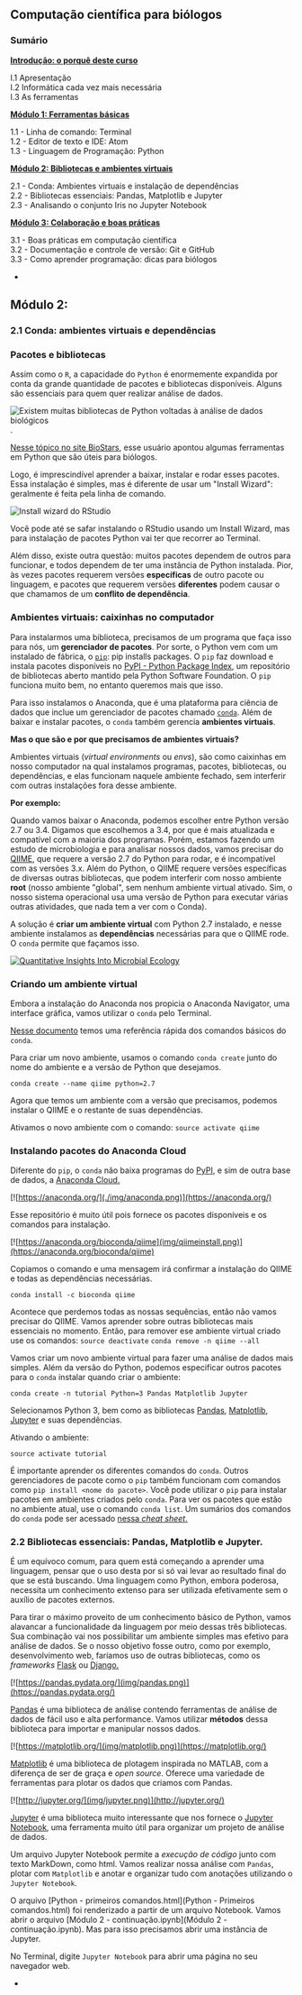 ## Computação científica para biólogos

### Sumário

[**Introdução: o porquê deste curso**](./introducao.html/)

I.1 Apresentação  
I.2 Informática cada vez mais necessária  
I.3 As ferramentas

[**Módulo 1: Ferramentas básicas**](./modulo_1.html)

1.1 - Linha de comando: Terminal  
1.2 - Editor de texto e IDE: Atom	
1.3 - Linguagem de Programação: Python

[**Módulo 2: Bibliotecas e ambientes virtuais**](./modulo_2.html)

2.1 - Conda: Ambientes virtuais e instalação de dependências  
2.2 - Bibliotecas essenciais: Pandas, Matplotlib e Jupyter  
2.3 - Analisando o conjunto Iris no Jupyter Notebook  

[**Módulo 3: Colaboração e boas práticas**](./modulo_3.html)

3.1 - Boas práticas em computação científica  
3.2 - Documentação e controle de versão: Git e GitHub  
3.3 - Como aprender programação: dicas para biólogos

-
## Módulo 2:

### 2.1 Conda: ambientes virtuais e dependências

### Pacotes e bibliotecas

Assim como o `R`, a capacidade do `Python` é enormemente expandida por conta da grande quantidade de pacotes e bibliotecas disponíveis. Alguns são essenciais para quem quer realizar análise de dados.

![Existem muitas bibliotecas de Python voltadas à análise de dados biológicos](../img/biopython.png).

[Nesse tópico no site BioStars](https://www.biostars.org/p/50749/#50758), esse usuário apontou algumas ferramentas em Python que são úteis para biólogos.

Logo, é imprescindível aprender a baixar, instalar e rodar esses pacotes. Essa instalação é simples, mas é diferente de usar um "Install Wizard": geralmente é feita pela linha de comando.

![Install wizard do RStudio](./img/rstudio.jpg)

Você pode até se safar instalando o RStudio usando um Install Wizard, mas para instalação de pacotes Python vai ter que recorrer ao Terminal.

Além disso, existe outra questão: muitos pacotes dependem de outros para funcionar, e todos dependem de ter uma instância de Python instalada. Pior, às vezes pacotes requerem versões **específicas** de outro pacote ou linguagem, e pacotes que requerem versões **diferentes** podem causar o que chamamos de um **conflito de dependência**.

### Ambientes virtuais: caixinhas no computador

Para instalarmos uma biblioteca, precisamos de um programa que faça isso para nós, um **gerenciador de pacotes**. Por sorte, o Python vem com um instalado de fábrica, o [`pip`](https://pip.pypa.io/en/stable/): pip installs packages. O `pip` faz download e instala pacotes disponíveis no [PyPI - Python Package Index](https://pypi.python.org/pypi), um repositório de bibliotecas aberto mantido pela Python Software Foundation. O `pip` funciona muito bem, no entanto queremos mais que isso.

Para isso instalamos o Anaconda, que é uma plataforma para ciência de dados que inclue um gerenciador de pacotes chamado [`conda`](https://conda.io/docs/index.html). Além de baixar e instalar pacotes, o `conda` também gerencia **ambientes virtuais**.

**Mas o que são e por que precisamos de ambientes virtuais?**

Ambientes virtuais (*virtual environments* ou *envs*), são como caixinhas em nosso computador na qual instalamos programas, pacotes, bibliotecas, ou dependências, e elas funcionam naquele ambiente fechado, sem interferir com outras instalações fora desse ambiente.

**Por exemplo:**

Quando vamos baixar o Anaconda, podemos escolher entre Python versão 2.7 ou 3.4. Digamos que escolhemos a 3.4, por que é mais atualizada e compatível com a maioria dos programas. Porém, estamos fazendo um estudo de microbiologia e para analisar nossos dados, vamos precisar do [QIIME](http://qiime.org/), que requere a versão 2.7 do Python para rodar, e é incompatível com as versões 3.x. Além do Python, o QIIME requere versões específicas de diversas outras bibliotecas, que podem interferir com nosso ambiente **root** (nosso ambiente "global", sem nenhum ambiente virtual ativado. Sim, o nosso sistema operacional usa uma versão de Python para executar várias outras atividades, que nada tem a ver com o Conda).

A solução é **criar um ambiente virtual** com Python 2.7 instalado, e nesse ambiente instalamos as **dependências** necessárias para que o QIIME rode. O `conda` permite que façamos isso.

[![Quantitative Insights Into Microbial Ecology](img/qiime.png)](http://qiime.org/)

### Criando um ambiente virtual

Embora a instalação do Anaconda nos propicia o Anaconda Navigator, uma interface gráfica, vamos utilizar o `conda` pelo Terminal.

[Nesse documento](papers/conda-cheatsheet.pdf) temos uma referência rápida dos comandos básicos do `conda`.

Para criar um novo ambiente, usamos o comando `conda create` junto do nome do ambiente e a versão de Python que desejamos.

`conda create --name qiime python=2.7`

Agora que temos um ambiente com a versão que precisamos, podemos instalar o QIIME e o restante de suas dependências.

Ativamos o novo ambiente com o comando:
`source activate qiime`

### Instalando pacotes do Anaconda Cloud

Diferente do `pip`, o `conda` não baixa programas do [PyPI](https://pypi.python.org/pypi), e sim de outra base de dados, a [Anaconda Cloud.](https://anaconda.org/)

[![https://anaconda.org/](./img/anaconda.png)](https://anaconda.org/)

Esse repositório é muito útil pois fornece os pacotes disponíveis e os comandos para instalação.

[![https://anaconda.org/bioconda/qiime](img/qiimeinstall.png)](https://anaconda.org/bioconda/qiime)

Copiamos o comando e uma mensagem irá confirmar a instalação do QIIME e todas as dependências necessárias.

`conda install -c bioconda qiime`

Acontece que perdemos todas as nossas sequências, então não vamos precisar do QIIME. Vamos aprender sobre outras bibliotecas mais essenciais no momento. Então, para remover ese ambiente virtual criado use os comandos:
`source deactivate`
`conda remove -n qiime --all`

Vamos criar um novo ambiente virtual para fazer uma análise de dados mais simples. Além da versão do Python, podemos especificar outros pacotes para o `conda` instalar quando criar o ambiente:

`conda create -n tutorial Python=3 Pandas Matplotlib Jupyter`

Selecionamos Python 3, bem como as bibliotecas [Pandas](https://pandas.pydata.org/), [Matplotlib](https://matplotlib.org/), [Jupyter](http://jupyter.org/) e suas dependências.

Ativando o ambiente:

`source activate tutorial`

É importante aprender os diferentes comandos do `conda`. Outros gerenciadores de pacote como o `pip` também funcionam com comandos como `pip install <nome do pacote>`. Você pode utilizar o `pip` para instalar pacotes em ambientes criados pelo `conda`. Para ver os pacotes que estão no ambiente atual, use o comando `conda list`. Um sumários dos comandos do `conda` pode ser acessado [nessa *cheat sheet*.](./conda-cheatsheet.pdf)


### 2.2 Bibliotecas essenciais: Pandas, Matplotlib e Jupyter.

É um equívoco comum, para quem está começando a aprender uma linguagem, pensar que o uso desta por si só vai levar ao resultado final do que se está buscando. Uma linguagem como Python, embora poderosa, necessita um conhecimento extenso para ser utilizada efetivamente sem o auxílio de pacotes externos. 

Para tirar o máximo proveito de um conhecimento básico de Python, vamos alavancar a funcionalidade da linguagem por meio dessas três bibliotecas. Sua combinação vai nos possibilitar um ambiente simples mas efetivo para análise de dados. Se o nosso objetivo fosse outro, como por exemplo, desenvolvimento web, faríamos uso de outras bibliotecas, como os *frameworks* [Flask](http://flask.pocoo.org/) ou [Django.](https://www.djangoproject.com/)

[![https://pandas.pydata.org/](img/pandas.png)](https://pandas.pydata.org/)

[Pandas](https://pandas.pydata.org/) é uma biblioteca de análise contendo ferramentas de análise de dados de fácil uso e alta performance. Vamos utilizar **métodos** dessa biblioteca para importar e manipular nossos dados.

[![https://matplotlib.org/](img/matplotlib.png)](https://matplotlib.org/)

[Matplotlib](https://matplotlib.org/) é uma biblioteca de plotagem inspirada no MATLAB, com a diferença de ser de graça e *open source*. Oferece uma variedade de ferramentas para plotar os dados que criamos com Pandas.

[![http://jupyter.org/](img/jupyter.png)](http://jupyter.org/)

[Jupyter](http://jupyter.org/) é uma biblioteca muito interessante que nos fornece o [Jupyter Notebook](https://github.com/jupyter/jupyter/wiki/A-gallery-of-interesting-Jupyter-Notebooks), uma ferramenta muito útil para organizar um projeto de análise de dados.

Um arquivo Jupyter Notebook permite a *execução de código* junto com texto MarkDown, como html. Vamos realizar nossa análise com `Pandas`, plotar com `Matplotlib` e anotar e organizar tudo com anotações utilizando o `Jupyter Notebook`.

O arquivo [Python - primeiros comandos.html](Python - Primeiros comandos.html) foi renderizado a partir de um arquivo Notebook. Vamos abrir o arquivo [Módulo 2 - continuação.ipynb](Módulo 2 - continuação.ipynb). Mas para isso precisamos abrir uma instância de Jupyter.

No Terminal, digite `Jupyter Notebook` para abrir uma página no seu navegador web.

-
